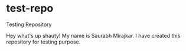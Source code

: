 # test-repo
Testing Repository

Hey what's up shauty! 
My name is Saurabh Mirajkar.
I have created this repository for testing purpose.
